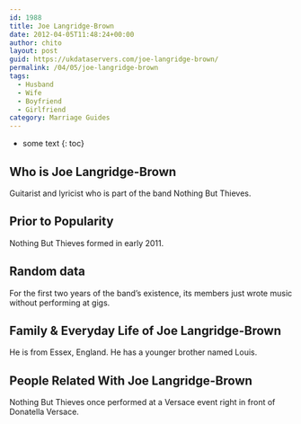 ```yaml
---
id: 1988
title: Joe Langridge-Brown
date: 2012-04-05T11:48:24+00:00
author: chito
layout: post
guid: https://ukdataservers.com/joe-langridge-brown/
permalink: /04/05/joe-langridge-brown
tags:
  - Husband
  - Wife
  - Boyfriend
  - Girlfriend
category: Marriage Guides
---
```


* some text
{: toc}
          
          
## Who is  Joe Langridge-Brown
                  
                  
                  
Guitarist and lyricist who is part of the band Nothing But Thieves.
                  
                
                
                
## Prior to Popularity 
                  
                  
                  
Nothing But Thieves formed in early 2011.
                  
                
                
                
## Random data 
                  
                  
                  
For the first two years of the band&#8217;s existence, its members just wrote music without performing at gigs.
                  
                
                
                
## Family & Everyday Life of Joe Langridge-Brown
                  
                  
                  
He is from Essex, England. He has a younger brother named Louis.
                  
                
                
                
## People Related With  Joe Langridge-Brown
                  
                  
                  
Nothing But Thieves once performed at a Versace event right in front of Donatella Versace.
                  
                
              
            
          
          
          
    
    
  
